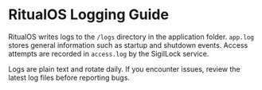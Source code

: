 # RitualOS Logging Guide

RitualOS writes logs to the `/logs` directory in the application folder. `app.log` stores general information such as startup and shutdown events. Access attempts are recorded in `access.log` by the SigilLock service.

Logs are plain text and rotate daily. If you encounter issues, review the latest log files before reporting bugs.
